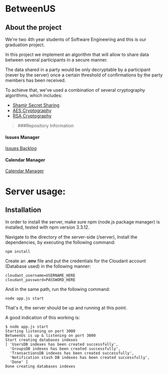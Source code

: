 # BetweenUS
## About the project
We're two 4th year students of Software Engineering and this is our graduation project.

In this project we implement an algorithm that will allow to share data between several participants in a secure manner.

The data shared in a party would be only decryptable by a participant (never by the server) once a certain threshold of confirmations by the party members has been received.

To achieve that, we've used a combination of several cryptography algorithms, which includes:
- [Shamir Secret Sharing](https://en.wikipedia.org/wiki/Shamir%27s_Secret_Sharing)
- [AES Cryptography](https://en.wikipedia.org/wiki/Advanced_Encryption_Standard)
- [RSA Cryptography](https://en.wikipedia.org/wiki/RSA_(cryptosystem))

> ###Repository Information
#### Issues Manager
[Issues Backlog](https://waffle.io/liranbg/JCEFinalProject)
#### Calendar Manager
[Calendar Manager](https://trello.com/b/nJPCPDXT/jcefinalproject)

# Server usage:
## Installation
In order to install the server, make sure npm (node.js package manager) is installed, tested with npm version 3.3.12.

Navigate to the directory of the server-side (/server), Install the dependencies, by executing the following command:
```
npm install
```

Create an **.env** file and put the credentials for the Cloudant account (Database used) in the following manner:
```
cloudant_username=USERNAME_HERE
cloudant_password=PASSWORD_HERE
```

And in the same path, run the following command:
```
node app.js start
```

That's it, the server should be up and running at this point.

A good indication of this working is:
```
$ node app.js start
Starting listening on port 3000
BetweenUs is up & listening on port 3000
Start creating databases indexes
[ 'UsersDB indexes has been created successfully',
  'GroupsDB indexes has been created successfully',
  'TransactionsDB indexes has been created successfully',
  'Notification stash DB indexes has been created successfully',
  'Done' ]
Done creating databases indexes
```

